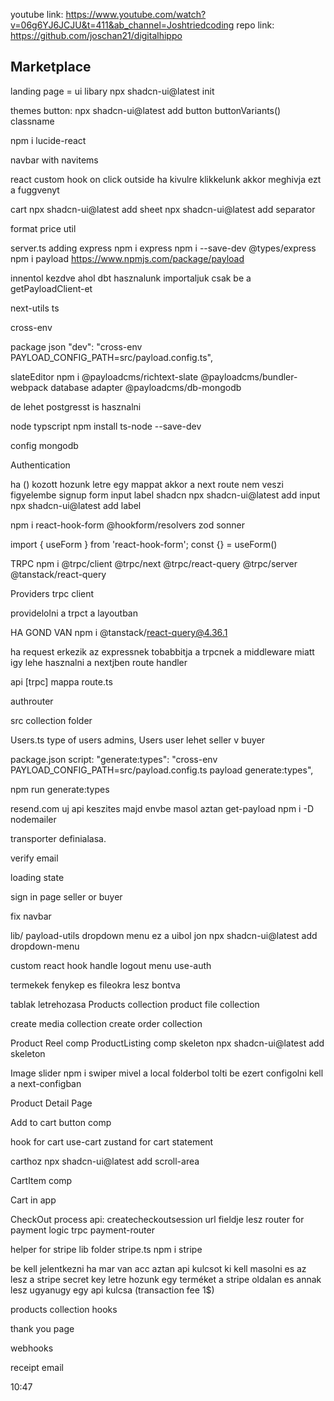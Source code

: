 youtube link: https://www.youtube.com/watch?v=06g6YJ6JCJU&t=411&ab_channel=Joshtriedcoding
repo link: https://github.com/joschan21/digitalhippo

## Marketplace

landing page = ui libary
npx shadcn-ui@latest init

themes
button:
npx shadcn-ui@latest add button
buttonVariants() classname

npm i lucide-react

navbar with navitems

react custom hook on click outside
ha kivulre klikkelunk akkor meghivja ezt a fuggvenyt

cart
npx shadcn-ui@latest add sheet
npx shadcn-ui@latest add separator

format price util

server.ts adding express
npm i express
npm i --save-dev @types/express
npm i payload
https://www.npmjs.com/package/payload

innentol kezdve ahol dbt hasznalunk importaljuk csak be a getPayloadClient-et

next-utils ts

cross-env

package json
"dev": "cross-env PAYLOAD_CONFIG_PATH=src/payload.config.ts",

slateEditor
npm i @payloadcms/richtext-slate
@payloadcms/bundler-webpack
database adapter
@payloadcms/db-mongodb

de lehet postgresst is hasznalni 

node typscript 
npm install ts-node --save-dev

config mongodb 

Authentication

ha () kozott hozunk letre egy mappat akkor a next route nem veszi figyelembe
signup form
input label shadcn 
npx shadcn-ui@latest add input
npx shadcn-ui@latest add label

npm i react-hook-form @hookform/resolvers zod sonner

import { useForm } from 'react-hook-form';
const {} = useForm()

TRPC
npm i @trpc/client @trpc/next @trpc/react-query @trpc/server @tanstack/react-query

Providers 
trpc client

providelolni a trpct a layoutban

HA GOND VAN npm i @tanstack/react-query@4.36.1

ha request erkezik az expressnek tobabbitja a trpcnek a middleware miatt igy lehe hasznalni a nextjben
route handler 

api [trpc] mappa
route.ts


authrouter

src collection folder

Users.ts 
type of users
admins, Users
user lehet seller v buyer

package.json
script:
 "generate:types": "cross-env PAYLOAD_CONFIG_PATH=src/payload.config.ts payload generate:types",

npm run generate:types

resend.com
uj api keszites majd envbe masol
aztan get-payload
npm i -D nodemailer

transporter definialasa.

verify email

loading state

sign in page
seller or buyer

fix navbar

lib/ payload-utils
dropdown menu
ez a uibol jon npx shadcn-ui@latest add dropdown-menu

custom react hook handle logout menu
use-auth

termekek fenykep es fileokra lesz bontva

tablak letrehozasa Products collection
product file collection

create media collection
create order collection

Product Reel comp
ProductListing comp
skeleton
npx shadcn-ui@latest add skeleton

Image slider 
npm i swiper
mivel a local folderbol tolti be ezert configolni kell a next-configban

Product Detail Page

Add to cart button comp

hook for cart
use-cart
zustand for cart statement

carthoz
npx shadcn-ui@latest add scroll-area

CartItem comp

Cart in app

CheckOut process
api: createcheckoutsession
url fieldje lesz
router for payment logic
trpc payment-router

helper for stripe lib folder stripe.ts
npm i stripe

be kell jelentkezni ha mar van acc aztan api kulcsot ki kell masolni es az lesz a stripe secret key
letre hozunk egy terméket a stripe oldalan es annak lesz ugyanugy egy api kulcsa (transaction fee 1$)

products collection hooks

thank you page

webhooks

receipt email

10:47